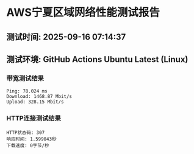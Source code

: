 # AWS宁夏区域网络性能测试报告
## 测试时间: 2025-09-16 07:14:37
## 测试环境: GitHub Actions Ubuntu Latest (Linux)

### 带宽测试结果
```
Ping: 78.024 ms
Download: 1468.87 Mbit/s
Upload: 328.15 Mbit/s
```

### HTTP连接测试结果
```
HTTP状态码: 307
响应时间: 1.599043秒
下载速度: 0字节/秒
```

